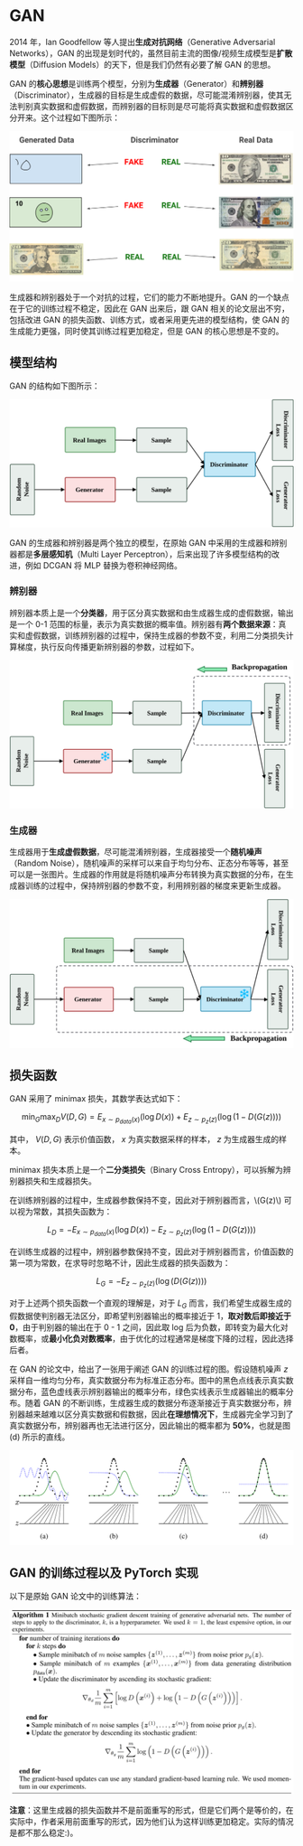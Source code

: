 # GAN

2014 年，Ian Goodfellow 等人提出**生成对抗网络**（Generative Adversarial Networks），GAN 的出现是划时代的，虽然目前主流的图像/视频生成模型是**扩散模型**（Diffusion Models）的天下，但是我们仍然有必要了解 GAN 的思想。

GAN 的**核心思想**是训练两个模型，分别为**生成器**（Generator）和**辨别器**（Discriminator），生成器的目标是生成虚假的数据，尽可能混淆辨别器，使其无法判别真实数据和虚假数据，而辨别器的目标则是尽可能将真实数据和虚假数据区分开来。这个过程如下图所示：

![gan_example](./assets/gan_example.svg)

生成器和辨别器处于一个对抗的过程，它们的能力不断地提升。GAN 的一个缺点在于它的训练过程不稳定，因此在 GAN 出来后，跟 GAN 相关的论文层出不穷，包括改进 GAN 的损失函数、训练方式，或者采用更先进的模型结构，使 GAN 的生成能力更强，同时使其训练过程更加稳定，但是 GAN 的核心思想是不变的。



## 模型结构

GAN 的结构如下图所示：

![gan](./assets/gan.svg)

GAN 的生成器和辨别器是两个独立的模型，在原始 GAN 中采用的生成器和辨别器都是**多层感知机**（Multi Layer Perceptron），后来出现了许多模型结构的改进，例如 DCGAN 将 MLP 替换为卷积神经网络。



### 辨别器

辨别器本质上是一个**分类器**，用于区分真实数据和由生成器生成的虚假数据，输出是一个 0-1 范围的标量，表示为真实数据的概率值。辨别器有**两个数据来源**：真实和虚假数据，训练辨别器的过程中，保持生成器的参数不变，利用二分类损失计算梯度，执行反向传播更新辨别器的参数，过程如下。

![gan_disc](./assets/gan_disc.svg)



### 生成器

生成器用于**生成虚假数据**，尽可能混淆辨别器，生成器接受一个**随机噪声**（Random Noise），随机噪声的采样可以来自于均匀分布、正态分布等等，甚至可以是一张图片。生成器的作用就是将随机噪声分布转换为真实数据的分布，在生成器训练的过程中，保持辨别器的参数不变，利用辨别器的梯度来更新生成器。

![gan_gen](./assets/gan_gen.svg)



## 损失函数

GAN 采用了 minimax 损失，其数学表达式如下：

$$
\min_G \max_D V(D,G)=E_{x\sim p_{data}(x)}(\log D(x)) +E_{z\sim p_z(z)}(\log(1-D(G(z))))
$$

其中， $V(D,G)$ 表示价值函数， $x$ 为真实数据采样的样本， $z$ 为生成器生成的样本。

minimax 损失本质上是一个**二分类损失**（Binary Cross Entropy），可以拆解为辨别器损失和生成器损失。

在训练辨别器的过程中，生成器参数保持不变，因此对于辨别器而言，\\(G(z)\\) 可以视为常数，其损失函数为：

$$
L_D=-E_{x\sim p_{data}(x)}(\log D(x))-E_{z\sim p_z(z)}(\log(1-D(G(z))))
$$

在训练生成器的过程中，辨别器参数保持不变，因此对于辨别器而言，价值函数的第一项为常数，在求导时忽略不计，因此生成器的损失函数为：

$$
L_G=-E_{z\sim p_z(z)}(\log(D(G(z))))
$$

对于上述两个损失函数一个直观的理解是，对于 $L_G$ 而言，我们希望生成器生成的假数据使判别器无法区分，即希望判别器输出的概率接近于 1，**取对数后即接近于 0**，由于判别器的输出在于 0 - 1 之间，因此取 log 后为负数，即转变为最大化对数概率，或**最小化负对数概率**，由于优化的过程通常是梯度下降的过程，因此选择后者。

在 GAN 的论文中，给出了一张用于阐述 GAN 的训练过程的图。假设随机噪声 $z$ 采样自一维均匀分布，真实数据分布为标准正态分布。图中的黑色点线表示真实数据分布，蓝色虚线表示辨别器输出的概率分布，绿色实线表示生成器输出的概率分布。随着 GAN 的不断训练，生成器生成的数据分布逐渐接近于真实数据分布，辨别器越来越难以区分真实数据和假数据，因此**在理想情况下**，生成器完全学习到了真实数据分布，辨别器再也无法进行区分，因此输出的概率都为 **50%**，也就是图(d) 所示的直线。

![gan_training_process](./assets/gan_training_process.png)




## GAN 的训练过程以及 PyTorch 实现

以下是原始 GAN 论文中的训练算法：

![gan_training_algo](./assets/gan_training_algo.png)

**注意**：这里生成器的损失函数并不是前面重写的形式，但是它们两个是等价的，在实际中，作者采用前面重写的形式，因为他们认为这样训练更加稳定。实际的情况是都不那么稳定:)。

